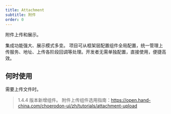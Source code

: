 ```yaml
---
title: Attachment
subtitle: 附件
order: 0
---
```


附件上传和展示。

集成功能强大、展示模式多变。
项目可从框架层配置组件全局配置，统一管理上传服务、地址、上传各阶段回调等处理。开发者无需单独配置，直接使用，便捷高效。

## 何时使用

需要上传文件时。

> 1.4.4 版本新增组件。
> 附件上传组件选用指南：https://open.hand-china.com/choerodon-ui/zh/tutorials/attachment-upload
